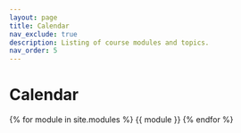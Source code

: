 ```yaml
---
layout: page
title: Calendar
nav_exclude: true
description: Listing of course modules and topics.
nav_order: 5
---
```


# Calendar

{% for module in site.modules %}
{{ module }}
{% endfor %}

